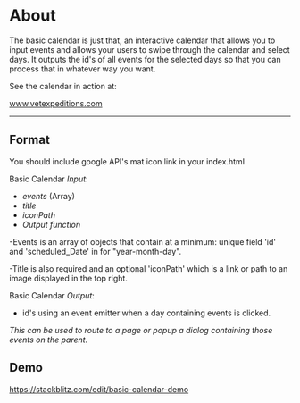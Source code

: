 # About

The basic calendar is just that, an interactive calendar that allows you to
input events and allows your users to swipe through the calendar and select 
days. It outputs the id's of all events for the selected days so that you
can process that in whatever way you want.

See the calendar in action at:

www.vetexpeditions.com

<hr />

## Format
You should include google API's mat icon link in your index.html
<link type="text/css" href="https://fonts.googleapis.com/icon?family=Material+Icons" rel="stylesheet">

Basic Calendar *Input*:

- *events* (Array)
- *title*
- *iconPath*
- *Output function*

-Events is an array of objects that contain at a minimum: unique field 'id' and 'scheduled_Date' in for "year-month-day". 

-Title is also required and an optional 'iconPath' which is a link or path to an image displayed in the top right.

Basic Calendar *Output*:
- id's using an event emitter when a day containing events is clicked. 

*This can be used to route to a page or popup a dialog containing those events on the parent.*


## Demo

https://stackblitz.com/edit/basic-calendar-demo
